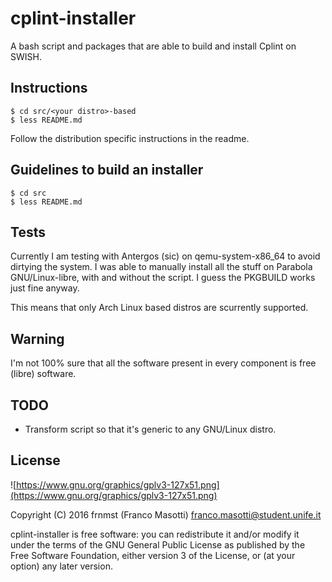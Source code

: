 # cplint-installer
A bash script and packages that are able to build and install
Cplint on SWISH.

## Instructions
```
$ cd src/<your distro>-based
$ less README.md
```
Follow the distribution specific instructions in the readme.

## Guidelines to build an installer
```
$ cd src
$ less README.md
```

## Tests
Currently I am testing with Antergos (sic) on qemu-system-x86_64
to avoid dirtying the system. I was able to manually install all the stuff on 
Parabola GNU/Linux-libre, with and without the script. I guess the PKGBUILD 
works just fine anyway.

This means that only Arch Linux based distros are scurrently supported.

## Warning
I'm not 100% sure that all the software present in
every component is free (libre) software.

## TODO
- Transform script so that it's generic to any GNU/Linux distro.

## License
![https://www.gnu.org/graphics/gplv3-127x51.png](https://www.gnu.org/graphics/gplv3-127x51.png)

Copyright (C) 2016 frnmst (Franco Masotti) <franco.masotti@student.unife.it>

cplint-installer is free software: you can redistribute it and/or modify it 
under the terms of the GNU General Public License as published by the Free Software 
Foundation, either version 3 of the License, or (at your option) any later 
version.
